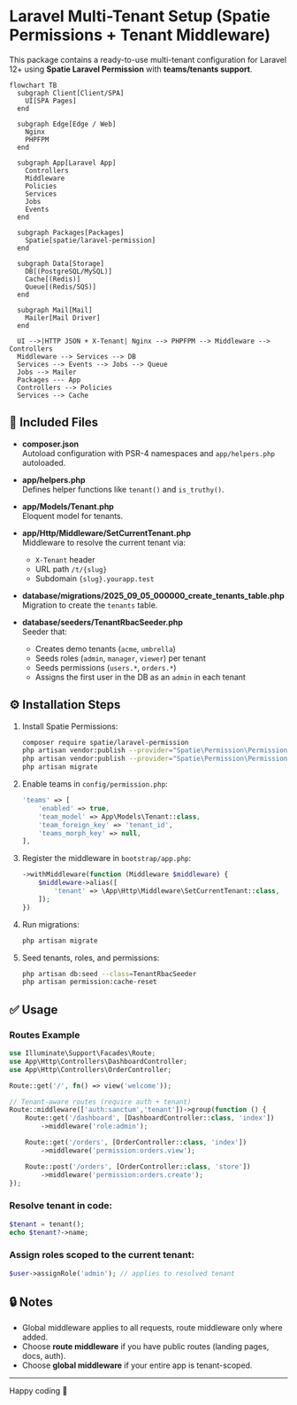 # Laravel Multi-Tenant Setup (Spatie Permissions + Tenant Middleware)

This package contains a ready-to-use multi-tenant configuration for Laravel 12+ using **Spatie Laravel Permission** with **teams/tenants support**.
```mermaid
flowchart TB
  subgraph Client[Client/SPA]
    UI[SPA Pages]
  end

  subgraph Edge[Edge / Web]
    Nginx
    PHPFPM
  end

  subgraph App[Laravel App]
    Controllers
    Middleware
    Policies
    Services
    Jobs
    Events
  end

  subgraph Packages[Packages]
    Spatie[spatie/laravel-permission]
  end

  subgraph Data[Storage]
    DB[(PostgreSQL/MySQL)]
    Cache[(Redis)]
    Queue[(Redis/SQS)]
  end

  subgraph Mail[Mail]
    Mailer[Mail Driver]
  end

  UI -->|HTTP JSON + X-Tenant| Nginx --> PHPFPM --> Middleware --> Controllers
  Middleware --> Services --> DB
  Services --> Events --> Jobs --> Queue
  Jobs --> Mailer
  Packages --- App
  Controllers --> Policies
  Services --> Cache
```

## 📂 Included Files

- **composer.json**  
  Autoload configuration with PSR-4 namespaces and `app/helpers.php` autoloaded.

- **app/helpers.php**  
  Defines helper functions like `tenant()` and `is_truthy()`.

- **app/Models/Tenant.php**  
  Eloquent model for tenants.

- **app/Http/Middleware/SetCurrentTenant.php**  
  Middleware to resolve the current tenant via:
  - `X-Tenant` header
  - URL path `/t/{slug}`
  - Subdomain `{slug}.yourapp.test`

- **database/migrations/2025_09_05_000000_create_tenants_table.php**  
  Migration to create the `tenants` table.

- **database/seeders/TenantRbacSeeder.php**  
  Seeder that:
  - Creates demo tenants (`acme`, `umbrella`)
  - Seeds roles (`admin`, `manager`, `viewer`) per tenant
  - Seeds permissions (`users.*`, `orders.*`)
  - Assigns the first user in the DB as an `admin` in each tenant

## ⚙️ Installation Steps

1. Install Spatie Permissions:
   ```bash
   composer require spatie/laravel-permission
   php artisan vendor:publish --provider="Spatie\Permission\PermissionServiceProvider" --tag="permission-config"
   php artisan vendor:publish --provider="Spatie\Permission\PermissionServiceProvider" --tag="permission-migrations"
   php artisan migrate
   ```

2. Enable teams in `config/permission.php`:
   ```php
   'teams' => [
       'enabled' => true,
       'team_model' => App\Models\Tenant::class,
       'team_foreign_key' => 'tenant_id',
       'teams_morph_key' => null,
   ],
   ```

3. Register the middleware in `bootstrap/app.php`:
   ```php
   ->withMiddleware(function (Middleware $middleware) {
       $middleware->alias([
           'tenant' => \App\Http\Middleware\SetCurrentTenant::class,
       ]);
   })
   ```

4. Run migrations:
   ```bash
   php artisan migrate
   ```

5. Seed tenants, roles, and permissions:
   ```bash
   php artisan db:seed --class=TenantRbacSeeder
   php artisan permission:cache-reset
   ```

## ✅ Usage

### Routes Example

```php
use Illuminate\Support\Facades\Route;
use App\Http\Controllers\DashboardController;
use App\Http\Controllers\OrderController;

Route::get('/', fn() => view('welcome'));

// Tenant-aware routes (require auth + tenant)
Route::middleware(['auth:sanctum','tenant'])->group(function () {
    Route::get('/dashboard', [DashboardController::class, 'index'])
        ->middleware('role:admin');

    Route::get('/orders', [OrderController::class, 'index'])
        ->middleware('permission:orders.view');

    Route::post('/orders', [OrderController::class, 'store'])
        ->middleware('permission:orders.create');
});
```

### Resolve tenant in code:
```php
$tenant = tenant();
echo $tenant?->name;
```

### Assign roles scoped to the current tenant:
```php
$user->assignRole('admin'); // applies to resolved tenant
```

## 🔒 Notes

- Global middleware applies to all requests, route middleware only where added.  
- Choose **route middleware** if you have public routes (landing pages, docs, auth).  
- Choose **global middleware** if your entire app is tenant-scoped.

---

Happy coding 🚀
